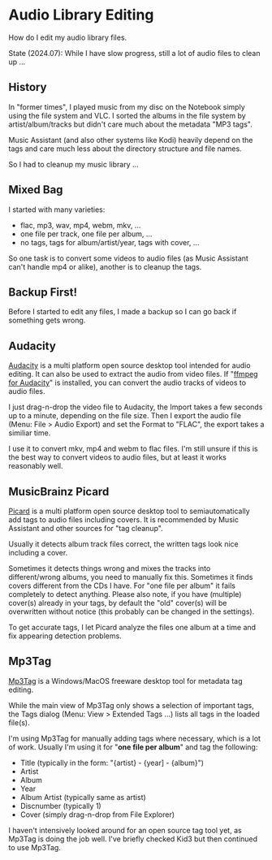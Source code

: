 # Audio Library Editing
How do I edit my audio library files.

State (2024.07): While I have slow progress, still a lot of audio files to clean up ...

## History

In "former times", I played music from my disc on the Notebook simply using the file system and VLC. I sorted the albums in the file system by artist/album/tracks but didn't care much about the metadata "MP3 tags".

Music Assistant (and also other systems like Kodi) heavily depend on the tags and care much less about the directory structure and file names.

So I had to cleanup my music library ...

## Mixed Bag
I started with many varieties:

* flac, mp3, wav, mp4, webm, mkv, ...
* one file per track, one file per album, ...
* no tags, tags for album/artist/year, tags with cover, ...

So one task is to convert some videos to audio files (as Music Assistant can't handle mp4 or alike), another is to cleanup the tags.

## Backup First!

Before I started to edit any files, I made a backup so I can go back if something gets wrong.

## Audacity
[Audacity](https://www.audacityteam.org/) is a multi platform open source desktop tool intended for audio editing. It can also be used to extract the audio from video files. If "[ffmpeg for Audacity](https://support.audacityteam.org/basics/installing-ffmpeg)" is installed, you can convert the audio tracks of videos to audio files.

I just drag-n-drop the video file to Audacity, the Import takes a few seconds up to a minute, depending on the file size. Then I export the audio file (Menu: File > Audio Export) and set the Format to "FLAC", the export takes a similiar time.

I use it to convert mkv, mp4 and webm to flac files. I'm still unsure if this is the best way to convert videos to audio files, but at least it works reasonably well.

## MusicBrainz Picard
[Picard](https://picard.musicbrainz.org/) is a multi platform open source desktop tool to semiautomatically add tags to audio files including covers. It is recommended by Music Assistant and other sources for "tag cleanup".

Usually it detects album track files correct, the written tags look nice including a cover.

Sometimes it detects things wrong and mixes the tracks into different/wrong albums, you need to manually fix this. Sometimes it finds covers different from the CDs I have. For "one file per album" it fails completely to detect anything. Please also note, if you have (multiple) cover(s) already in your tags, by default the "old" cover(s) will be overwritten without notice (this probably can be changed in the settings).

To get accurate tags, I let Picard analyze the files one album at a time and fix appearing detection problems.

## Mp3Tag
[Mp3Tag](https://www.mp3tag.de/en/) is a Windows/MacOS freeware desktop tool for metadata tag editing.

While the main view of Mp3Tag only shows a selection of important tags, the Tags dialog (Menu: View > Extended Tags ...) lists all tags in the loaded file(s).

I'm using Mp3Tag for manually adding tags where necessary, which is a lot of work. Usually I'm using it for "**one file per album**" and tag the following:

* Title (typically in the form: "{artist} - {year] - {album}")
* Artist
* Album
* Year
* Album Artist (typically same as artist)
* Discnumber (typically 1)
* Cover (simply drag-n-drop from File Explorer)

I haven't intensively looked around for an open source tag tool yet, as Mp3Tag is doing the job well. I've briefly checked Kid3 but then continued to use Mp3Tag.
